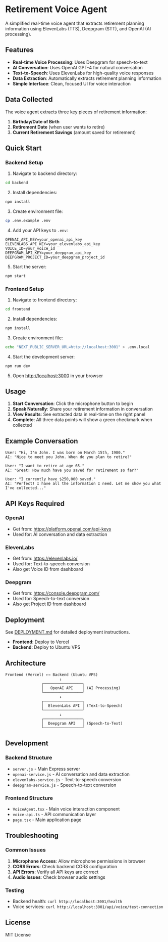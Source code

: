 # Retirement Voice Agent

A simplified real-time voice agent that extracts retirement planning information using ElevenLabs (TTS), Deepgram (STT), and OpenAI (AI processing).

## Features

- **Real-time Voice Processing**: Uses Deepgram for speech-to-text
- **AI Conversation**: Uses OpenAI GPT-4 for natural conversation
- **Text-to-Speech**: Uses ElevenLabs for high-quality voice responses
- **Data Extraction**: Automatically extracts retirement planning information
- **Simple Interface**: Clean, focused UI for voice interaction

## Data Collected

The voice agent extracts three key pieces of retirement information:

1. **Birthday/Date of Birth**
2. **Retirement Date** (when user wants to retire)
3. **Current Retirement Savings** (amount saved for retirement)

## Quick Start

### Backend Setup

1. Navigate to backend directory:
```bash
cd backend
```

2. Install dependencies:
```bash
npm install
```

3. Create environment file:
```bash
cp .env.example .env
```

4. Add your API keys to `.env`:
```env
OPENAI_API_KEY=your_openai_api_key
ELEVENLABS_API_KEY=your_elevenlabs_api_key
VOICE_ID=your_voice_id
DEEPGRAM_API_KEY=your_deepgram_api_key
DEEPGRAM_PROJECT_ID=your_deepgram_project_id
```

5. Start the server:
```bash
npm start
```

### Frontend Setup

1. Navigate to frontend directory:
```bash
cd frontend
```

2. Install dependencies:
```bash
npm install
```

3. Create environment file:
```bash
echo "NEXT_PUBLIC_SERVER_URL=http://localhost:3001" > .env.local
```

4. Start the development server:
```bash
npm run dev
```

5. Open [http://localhost:3000](http://localhost:3000) in your browser

## Usage

1. **Start Conversation**: Click the microphone button to begin
2. **Speak Naturally**: Share your retirement information in conversation
3. **View Results**: See extracted data in real-time on the right panel
4. **Complete**: All three data points will show a green checkmark when collected

## Example Conversation

```
User: "Hi, I'm John. I was born on March 15th, 1980."
AI: "Nice to meet you John. When do you plan to retire?"

User: "I want to retire at age 65."
AI: "Great! How much have you saved for retirement so far?"

User: "I currently have $250,000 saved."
AI: "Perfect! I have all the information I need. Let me show you what I've collected..."
```

## API Keys Required

### OpenAI
- Get from: https://platform.openai.com/api-keys
- Used for: AI conversation and data extraction

### ElevenLabs
- Get from: https://elevenlabs.io/
- Used for: Text-to-speech conversion
- Also get Voice ID from dashboard

### Deepgram
- Get from: https://console.deepgram.com/
- Used for: Speech-to-text conversion
- Also get Project ID from dashboard

## Deployment

See [DEPLOYMENT.md](DEPLOYMENT.md) for detailed deployment instructions.

- **Frontend**: Deploy to Vercel
- **Backend**: Deploy to Ubuntu VPS

## Architecture

```
Frontend (Vercel) ←→ Backend (Ubuntu VPS)
                        ↓
                ┌─────────────────┐
                │   OpenAI API    │ (AI Processing)
                └─────────────────┘
                        ↓
                ┌─────────────────┐
                │  ElevenLabs API │ (Text-to-Speech)
                └─────────────────┘
                        ↓
                ┌─────────────────┐
                │  Deepgram API   │ (Speech-to-Text)
                └─────────────────┘
```

## Development

### Backend Structure
- `server.js` - Main Express server
- `openai-service.js` - AI conversation and data extraction
- `elevenlabs-service.js` - Text-to-speech conversion
- `deepgram-service.js` - Speech-to-text conversion

### Frontend Structure
- `VoiceAgent.tsx` - Main voice interaction component
- `voice-api.ts` - API communication layer
- `page.tsx` - Main application page

## Troubleshooting

### Common Issues

1. **Microphone Access**: Allow microphone permissions in browser
2. **CORS Errors**: Check backend CORS configuration
3. **API Errors**: Verify all API keys are correct
4. **Audio Issues**: Check browser audio settings

### Testing

- Backend health: `curl http://localhost:3001/health`
- Voice services: `curl http://localhost:3001/api/voice/test-connection`

## License

MIT License 